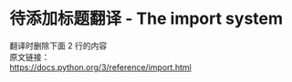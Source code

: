 # 待添加标题翻译 - The import system

>
翻译时删除下面 2 行的内容    
原文链接：  
https://docs.python.org/3/reference/import.html